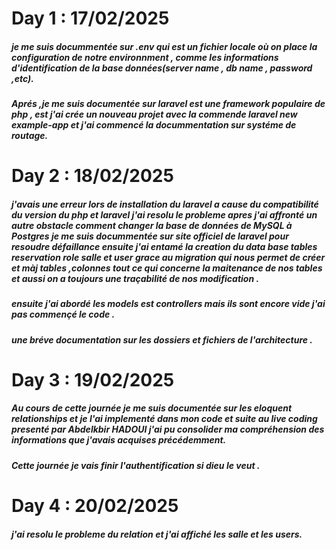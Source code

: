 # Day 1 : 17/02/2025

##### je me suis docummentée sur .env qui est un fichier locale où on place la configuration de notre environnment , comme les informations d'identification de la base données(server name , db name , password ,etc).

##### Aprés ,je me suis documentée sur laravel est une framework populaire de php , est j'ai crée un nouveau projet avec la commende laravel new example-app et j'ai commencé la docummentation sur systéme de routage.

# Day 2 : 18/02/2025

##### j'avais une  erreur lors de installation du laravel a cause du compatibilité du version du php et laravel j'ai resolu le probleme apres j'ai affronté un autre obstacle comment changer la base de données de MySQL à Postgres je me suis docummentée sur site officiel de laravel pour resoudre défaillance ensuite j'ai entamé la creation du data base tables reservation role  salle et user grace au migration qui nous permet de créer et màj tables ,colonnes tout ce qui concerne la maitenance de nos tables et aussi on a toujours une traçabilité de nos modification .

##### ensuite j'ai abordé les models est controllers mais ils sont encore vide j'ai pas commençé le code .

##### une bréve documentation sur les dossiers et fichiers de l'architecture .

# Day 3 : 19/02/2025

##### Au cours de cette journée je me suis documentée sur les eloquent relationships et je l'ai implementé dans mon code et suite au live coding presenté par Abdelkbir HADOUI j'ai pu consolider ma compréhension des informations que j'avais acquises précédemment.

##### Cette journée je vais finir l'authentification si dieu le veut .

# Day 4 : 20/02/2025 

#####  j'ai resolu le probleme du relation et j'ai affiché les salle et les users.
